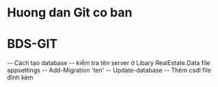 # Huong dan Git co ban
# BDS-GIT
-- Cách tạo database
-- kiểm tra tên server ở Libary RealEstate.Data file appsettings
-- Add-Migration 'ten'
-- Update-database
-- Thêm csdl file đính kèm
